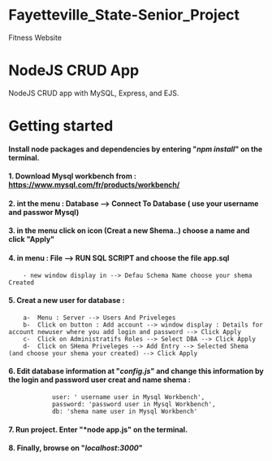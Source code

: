 # Fayetteville_State-Senior_Project
Fitness Website

# NodeJS CRUD App

NodeJS CRUD app with MySQL, Express, and EJS.

# Getting started
 
#### Install node packages and dependencies by entering "*npm install*" on the terminal.

#### 1. Download Mysql workbench from : https://www.mysql.com/fr/products/workbench/

#### 2. int the menu : Database --> Connect To Database ( use your username and passwor Mysql)

#### 3. in the menu click on icon (Creat a new Shema..) choose a name and click "Apply"

#### 4. in menu : File --> RUN SQL SCRIPT and choose the file app.sql 
        - new window display in --> Defau Schema Name choose your shema Created

#### 5. Creat a new user for database : 
        a-  Menu : Server --> Users And Priveleges 
        b-  Click on button : Add account --> window display : Details for account newuser where you add login and password --> Click Apply
        c-  Click on Administratifs Roles --> Select DBA --> Click Apply
        d-  Click on SHema Priveleges --> Add Entry --> Selected Shema (and choose your shema your created) --> Click Apply

#### 6. Edit database information at "*config.js*"  and change this information by the login and password user creat and name shema : 
                user: ' username user in Mysql Workbench',
                password: 'password user in Mysql Workbench',
                db: 'shema name user in Mysql Workbench' 
            

#### 7. Run project. Enter "*node app.js" on the terminal.

#### 8. Finally, browse on "*localhost*:*3000*"
